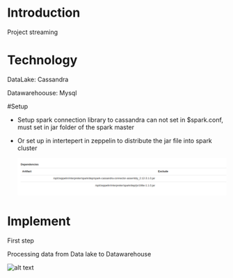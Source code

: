 # Introduction

Project streaming

# Technology

DataLake: Cassandra

Datawarehoouse: Mysql

#Setup

- Setup spark connection library to cassandra can not set in $spark.conf, must set in jar folder of the spark master
- Or set up in intertepert in zeppelin to distribute the jar file into spark cluster

  ![](assets/20250309_005436_image.png)

# Implement

First step

Processing data from Data lake to Datawarehouse

![alt text](image.png)
